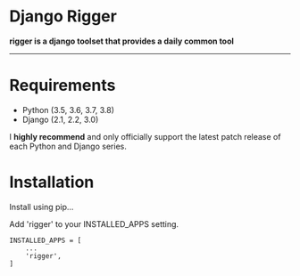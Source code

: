 # Django Rigger

**rigger is a django toolset that provides a daily common tool**

---

# Requirements
- Python (3.5, 3.6, 3.7, 3.8)
- Django (2.1, 2.2, 3.0)

I **highly recommend** and only officially support the latest patch release of each Python and Django series.
# Installation
Install using pip...

Add 'rigger' to your INSTALLED_APPS setting.

```
INSTALLED_APPS = [
    ...
    'rigger',
]
```